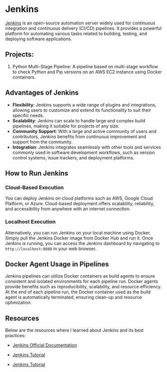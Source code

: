 # Jenkins 

[Jenkins](https://www.jenkins.io/) is an open-source automation server widely used for continuous integration and continuous delivery (CI/CD) pipelines. It provides a powerful platform for automating various tasks related to building, testing, and deploying software applications.

## Projects:

1. Python Multi-Stage Pipeline: A pipeline based on multi-stage workflow to check Python and Pip versions on an AWS EC2 instance using Docker containers.

## Advantages of Jenkins

- **Flexibility**: Jenkins supports a wide range of plugins and integrations, allowing users to customize and extend its functionality to suit their specific needs.
- **Scalability**: Jenkins can scale to handle large and complex build pipelines, making it suitable for projects of any size.
- **Community Support**: With a large and active community of users and contributors, Jenkins benefits from continuous improvement and support from the community.
- **Integration**: Jenkins integrates seamlessly with other tools and services commonly used in software development workflows, such as version control systems, issue trackers, and deployment platforms.

## How to Run Jenkins

### Cloud-Based Execution

You can deploy Jenkins on cloud platforms such as AWS, Google Cloud Platform, or Azure. Cloud-based deployment offers scalability, reliability, and accessibility from anywhere with an internet connection.

### Localhost Execution

Alternatively, you can run Jenkins on your local machine using Docker. Simply pull the Jenkins Docker image from Docker Hub and run it. Once Jenkins is running, you can access the Jenkins dashboard by navigating to `http://localhost:8080` in your web browser.

## Docker Agent Usage in Pipelines

Jenkins pipelines can utilize Docker containers as build agents to ensure consistent and isolated environments for each pipeline run. Docker agents provide benefits such as reproducibility, scalability, and resource efficiency. At the end of each pipeline run, the Docker container used as the build agent is automatically terminated, ensuring clean-up and resource optimization.

## Resources

Below are the resources where I learned about Jenkins and its best practices:

- [Jenkins Official Documentation](https://www.jenkins.io/doc/)

- [Jenkins Tutorial](https://www.youtube.com/playlist?list=PLdpzxOOAlwvJDIAQZtMjUUbiVUDfGaCIX)

- [Jenkins Tutorial](https://www.youtube.com/playlist?list=PLy7NrYWoggjw_LIiDK1LXdNN82uYuuuiC)
